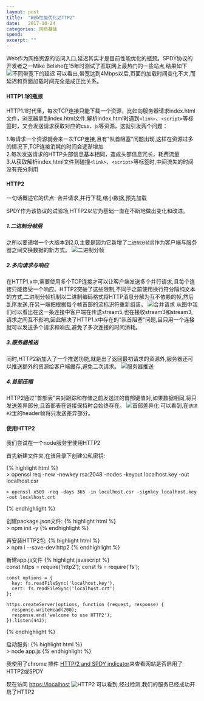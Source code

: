 ```yaml
---
layout: post
title:  "Web性能优化之TTP2"
date:   2017-10-24
categories: 网络基础
spend: 
excerpt: ""
---
```


Web作为网络资源的访问入口,延迟其实才是目前性能优化的瓶颈。SPDY协议的开发者之一Mike Belshe在15年时测试了互联网上最热门的一些站点,结果如下
![不同带宽下的延迟](http://navcd-1252873427.cosgz.myqcloud.com/head_img/%E4%B8%8D%E5%90%8C%E5%B8%A6%E5%AE%BD%E4%B8%8B%E7%9A%84%E5%BB%B6%E8%BF%9F.png)
可以看出,带宽达到4Mbps以后,页面的加载时间变化不大,而延迟和页面加载时间完全是成正比关系。

#### HTTP1.1的瓶颈  

HTTP1.1时代里，每次TCP连接只能下载一个资源，比如向服务器请求index.html文件，浏览器拿到index.html文件,解析index.html时遇到`<link>`、`<script>`等标签时，又会发送请求获取对应的css、js等资源，这就引发两个问题：  

1.每请求一个资源就会来一次TCP连接,且有"队首阻塞"问题出现,这样在资源过多的情况下,TCP连接消耗的时间会逐渐增加  
2.每次发送请求的HTTP头部信息基本相同，造成头部信息冗长，耗费流量  
3.从获取解析index.html文件到碰撞`<link>`、`<script>`等标签时,中间流失的时间没有充分利用  

#### HTTP2  

一句话概述它的优点: 合并请求,并行下载,缩小数据,预先加载  

SPDY作为该协议的试验场,HTTP2以它为基础一直在不断地做出变化和改进。  

##### 1.二进制分帧层
之所以要递增一个大版本到2.0,主要是因为它新增了`二进制分帧层`作为客户端与服务器之间交换数据的新方式。
![二进制分帧](http://navcd-1252873427.cosgz.myqcloud.com/head_img/%E4%BA%8C%E8%BF%9B%E5%88%B6%E5%88%86%E5%B8%A7.png)
  
##### 2.多向请求与响应
在HTTP1.x中,需要使用多个TCP连接才可以让客户端发送多个并行请求,且每个连接只能接受一个响应。HTTP2突破了这些限制,不同于之前使用换行符分隔纯文本的方式,二进制分帧机制以二进制编码格式将HTTP消息分解为互不依赖的帧,然后乱序发送,在另一端把根据每个帧首部的流标识符重新组装。
![合并请求](http://navcd-1252873427.cosgz.myqcloud.com/head_img/%E5%90%88%E5%B9%B6%E8%AF%B7%E6%B1%82.jpeg)
从图中我们可以看出在这一条连接中客户端在传送stream5,也在接收stream3和stream3,请求之间互不影响,因此解决了HTTP1.x中存在的"队首阻塞"问题,且只用一个连接就可以发送多个请求和响应,避免了多次连接的时间消耗。

##### 3.服务器推送
同时,HTTP2新加入了一个推送功能,就是出了返回最初请求的资源外,服务器还可以推送额外的资源给客户端缓存,避免二次请求。
![服务器推送](http://navcd-1252873427.cosgz.myqcloud.com/head_img/%E6%9C%8D%E5%8A%A1%E5%99%A8%E6%8E%A8%E9%80%81.png)

##### 4.首部压缩
HTTP2通过"首部表"来对跟踪和存储之前发送过的首部键值对,如果数据相同,将只发送差异部分,且首部表在链接保持时会始终存在。
![首部差异化](http://navcd-1252873427.cosgz.myqcloud.com/head_img/%E9%A6%96%E9%83%A8%E5%B7%AE%E5%BC%82%E5%8C%96.png)
可以看到,在`请求#2`里的header帧将只发送差异部分。

#### 使用HTTP2
我们尝试在一个node服务里使用HTTP2

首先新建文件夹,在该目录下创建公私密钥:

{% highlight html %}  
    > openssl req -new -newkey rsa:2048 -nodes -keyout localhost.key -out localhost.csr 
    
    > openssl x509 -req -days 365 -in localhost.csr -signkey localhost.key -out localhost.crt
{% endhighlight %}

创建package.json文件:
{% highlight html %}  
    > npm init -y
{% endhighlight %}

再安装HTTP2包:
{% highlight html %}  
    > npm i --save-dev http2
{% endhighlight %}

新建app.js文件
{% highlight javascript %}  
    const https = require('http2');
    const fs = require('fs');
    
    const options = {
      key: fs.readFileSync('localhost.key'),
      cert: fs.readFileSync('localhost.crt')
    };
    
    https.createServer(options, function (request, response) {
      response.writeHead(200);
      response.end('welcome to use HTTP2');
    }).listen(443);
{% endhighlight %}

启动服务:
{% highlight html %}  
    > node app.js
{% endhighlight %}

我使用了chrome 插件 [HTTP/2 and SPDY indicator](https://chrome.google.com/webstore/detail/http2-and-spdy-indicator/mpbpobfflnpcgagjijhmgnchggcjblin?hl=en&utm_source=nginx-1-9-5&utm_medium=blog)来查看网站是否启用了HTTP2或SPDY

现在访问 [https://localhost](https://localhost)
![HTTP2](http://navcd-1252873427.cosgz.myqcloud.com/head_img/HTTP2.png)
可以看到,经过检测,我们的服务已经成功开启了HTTP2
